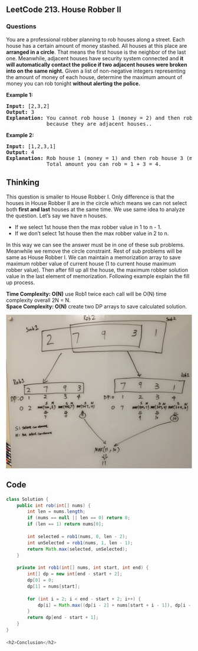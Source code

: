 <h2>LeetCode 213. House Robber II</h2>
<h3>Questions</h3>

You are a professional robber planning to rob houses along a street. Each house has a certain amount of money stashed. All houses at this place are **arranged in a circle**. That means the first house is the neighbor of the last one. Meanwhile, adjacent houses have security system connected and **it will automatically contact the police if two adjacent houses were broken into on the same night.**
Given a list of non-negative integers representing the amount of money of each house, determine the maximum amount of money you can rob tonight **without alerting the police.**

**Example 1:**
<pre><b>Input:</b> [2,3,2]
<b>Output:</b> 3
<b>Explanation:</b> You cannot rob house 1 (money = 2) and then rob house 3 (money = 2),  
             because they are adjacent houses..  </pre>


**Example 2:**  
<pre>
<b>Input:</b> [1,2,3,1]  
<b>Output:</b> 4   
<b>Explanation:</b> Rob house 1 (money = 1) and then rob house 3 (money = 3).  
             Total amount you can rob = 1 + 3 = 4.  
</pre>


<h2>Thinking</h2>

This question is smailer to House Robber I. Only difference is that the houses in House Robber II are in the circle which means we can not select both **first and last** houses at the same time. We use same idea to analyze the question. Let’s say we have n houses.  
* If we select 1st house then the max robber value in 1 to n - 1.
* If we don’t select 1st house then the max robber value in 2 to n.  

In this way we can see the answer must be in one of these sub problems. Meanwhile we remove the circle constraint. Rest of sub problems will be same as House Robber I. We can maintain a memorization array to save maximum robber value of current house (1 to current house maximum robber value). Then after fill up all the house, the maximum robber solution value in the last element of memorization. Following example explain the fill up process.  

**Time Complexity: O(N)** use Rob1 twice each call will be O(N) time complexity overall 2N = N.  
**Space Complexity: O(N)** create two DP arrays to save calculated solution. 

![Rob2](https://github.com/junj0619/CodeLab/blob/master/src/CS1802/Images/Rob2.jpg)

<h2>Code</h2>

```java
class Solution {
    public int rob(int[] nums) {
        int len = nums.length;
        if (nums == null || len == 0) return 0;
        if (len == 1) return nums[0];
        
        int selected = rob1(nums, 0, len - 2);
        int unSelected = rob1(nums, 1, len - 1);
        return Math.max(selected, unSelected);
    }
    
    private int rob1(int[] nums, int start, int end) {             
        int[] dp = new int[end - start + 2];
        dp[0] = 0;        
        dp[1] = nums[start];        
        
        for (int i = 2; i < end - start + 2; i++) {
            dp[i] = Math.max((dp[i - 2] + nums[start + i - 1]), dp[i - 1]);
        }
        return dp[end - start + 1];
    }
}

<h2>Conclusion</h2>
